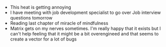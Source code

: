*   This heat is getting annoying
*   I have meeting with job development specialist to go over Job interview questions tomorrow
*   Reading last chapter of miracle of mindfulness
*   Matrix gets on my nerves sometimes. I'm really happy that it exists but I can't help feeling that it might be a bit overengineed and that seems to create a vector for a lot of bugs
